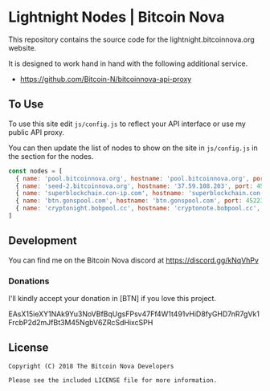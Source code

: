 # Lightnight Nodes | Bitcoin Nova

This repository contains the source code for the lightnight.bitcoinnova.org website.

It is designed to work hand in hand with the following additional service.

* https://github.com/Bitcoin-N/bitcoinnova-api-proxy

## To Use

To use this site edit ``js/config.js`` to reflect your API interface or use my public API proxy.

You can then update the list of nodes to show on the site in ``js/config.js`` in the section for the nodes.

```javascript
const nodes = [
  { name: 'pool.bitcoinnova.org', hostname: 'pool.bitcoinnova.org', port: 45223, region: 'Germany' },
  { name: 'seed-2.bitcoinnova.org', hostname: '37.59.108.203', port: 45223, region: 'France' },
  { name: 'superblockchain.con-ip.com', hostname: 'superblockchain.con-ip.com', port: 45223, region: 'Spain' },
  { name: 'btn.gonspool.com', hostname: 'btn.gonspool.com', port: 45223, region: 'France' },
  { name: 'cryptonight.bobpool.cc', hostname: 'cryptonote.bobpool.cc', port: 45223, region: 'United States' }
]
```

## Development

You can find me on the Bitcoin Nova discord at https://discord.gg/kNqVhPv

### Donations

I'll kindly accept your donation in [BTN] if you love this project.

EAsX15ieXY1NAk9Yu3NoVBfBqUgsFPsv47Ff4W1t491vHiD8fyGHD7nR7gVk1FrcbP2d2mJfBt3M45NgbV6ZRcSdHixcSPH

## License

```
Copyright (C) 2018 The Bitcoin Nova Developers

Please see the included LICENSE file for more information.
```
